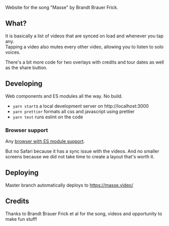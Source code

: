 Website for the song "Masse" by Brandt Brauer Frick. 

## What?

It is basically a list of videos that are synced on load and whenever you tap any.  
Tapping a video also mutes every other video, allowing you to listen to solo voices.

There's a bit more code for two overlays with credits and tour dates as well as the share button.

## Developing

Web components and ES modules all the way. No build.

- `yarn start`s a local development server on http://localhost:3000
- `yarn prettier` formats all css and javascript using prettier
- `yarn test` runs eslint on the code

### Browser support

Any [browser with ES module support](https://caniuse.com/#feat=es6-module).

But no Safari because it has a sync issue with the videos.
And no smaller screens because we did not take time to create a layout that's worth it.

## Deploying

Master branch automatically deploys to https://masse.video/

## Credits

Thanks to Brandt Brauer Frick et al for the song, videos and opportunity to make fun stuff!
